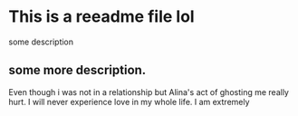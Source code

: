 # This is a reeadme file lol
some description
## some more description.

Even though i was not in a relationship but Alina's act of ghosting me really hurt. I will never experience love in my whole life. I am extremely 